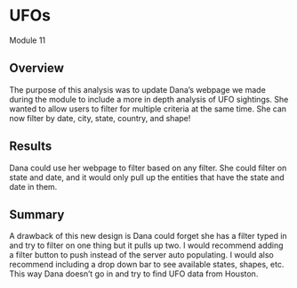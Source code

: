 # UFOs
Module 11
## Overview
The purpose of this analysis was to update Dana’s webpage we made during the module to include a more in depth analysis of UFO sightings. She wanted to allow users to filter for multiple criteria at the same time. She can now filter by date, city, state, country, and shape! 

## Results
Dana could use her webpage to filter based on any filter. She could filter on state and date, and it would only pull up the entities that have the state and date in them. 

## Summary
A drawback of this new design is Dana could forget she has a filter typed in and try to filter on one thing but it pulls up two. I would recommend adding a filter button to push instead of the server auto populating. I would also recommend including a drop down bar to see available states, shapes, etc. This way Dana doesn’t go in and try to find UFO data from Houston. 
